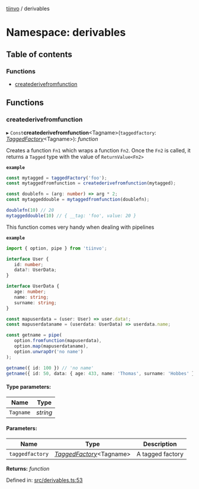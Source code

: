 [tiinvo](../README.md) / derivables

# Namespace: derivables

## Table of contents

### Functions

- [createderivefromfunction](derivables.md#createderivefromfunction)

## Functions

### createderivefromfunction

▸ `Const`**createderivefromfunction**<Tagname\>(`taggedfactory`: [*TaggedFactory*](../README.md#taggedfactory)<Tagname\>): *function*

Creates a function `Fn1` which wraps a function `Fn2`.
Once the `Fn2` is called, it returns a `Tagged` type with the value of `ReturnValue<Fn2>`

**`example`** 
```ts
const mytagged = taggedFactory('foo');
const mytaggedfromfunction = createderivefromfunction(mytagged);

const doublefn = (arg: number) => arg * 2;
const mytaggeddouble = mytaggedfromfunction(doublefn);

doublefn(10) // 20
mytaggeddouble(10) // { __tag: 'foo', value: 20 }
```

This function comes very handy when dealing with pipelines

**`example`** 
```ts
import { option, pipe } from 'tiinvo';

interface User {
   id: number;
   data?: UserData;
}

interface UserData {
   age: number;
   name: string;
   surname: string;
}

const mapuserdata = (user: User) => user.data!;
const mapuserdataname = (userdata: UserData) => userdata.name;

const getname = pipe(
   option.fromfunction(mapuserdata),
   option.map(mapuserdataname),
   option.unwrapOr('no name')
);

getname({ id: 100 }) // 'no name'
getname({ id: 50, data: { age: 433, name: 'Thomas', surname: 'Hobbes' } }) // 'Thomas'

```

#### Type parameters:

Name | Type |
------ | ------ |
`Tagname` | *string* |

#### Parameters:

Name | Type | Description |
------ | ------ | ------ |
`taggedfactory` | [*TaggedFactory*](../README.md#taggedfactory)<Tagname\> | A tagged factory   |

**Returns:** *function*

Defined in: [src/derivables.ts:53](https://github.com/OctoD/tiinvo/blob/c824e02/src/derivables.ts#L53)
